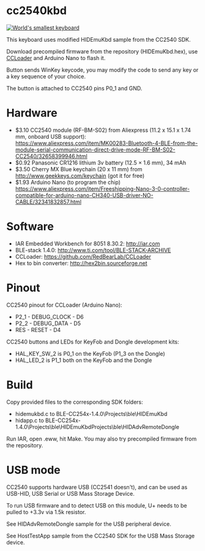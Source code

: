 cc2540kbd
=========

[![World's smallest keyboard](http://img.youtube.com/vi/zbrPOiaEOTg/0.jpg)](https://www.youtube.com/watch?v=zbrPOiaEOTg)

This keyboard uses modified HIDEmuKbd sample from the CC2540 SDK.

Download precompiled firmware from the repository (HIDEmuKbd.hex), use [CCLoader](https://github.com/RedBearLab/CCLoader) and Arduino Nano to flash it.

Button sends WinKey keycode, you may modify the code to send any key or a key sequence of your choice.

The button is attached to CC2540 pins P0_1 and GND.

Hardware
========

* $3.10 CC2540 module (RF-BM-S02) from Aliexpress (11.2 x 15.1 x 1.74 mm, onboard USB support): https://www.aliexpress.com/item/MK00283-Bluetooth-4-BLE-from-the-module-serial-communication-direct-drive-mode-RF-BM-S02-CC2540/32658399946.html
* $0.92 Panasonic CR1216 lithium 3v battery (12.5 × 1.6 mm), 34 mAh
* $3.50 Cherry MX Blue keychain (20 x 11 mm) from http://www.geekkeys.com/keychain (got it for free)
* $1.93 Arduino Nano (to program the chip) https://www.aliexpress.com/item/Freeshipping-Nano-3-0-controller-compatible-for-arduino-nano-CH340-USB-driver-NO-CABLE/32341832857.html

Software
========

* IAR Embedded Workbench for 8051 8.30.2: http://iar.com
* BLE-stack 1.4.0: http://www.ti.com/tool/BLE-STACK-ARCHIVE
* CCLoader: https://github.com/RedBearLab/CCLoader
* Hex to bin converter: http://hex2bin.sourceforge.net


Pinout
======

CC2540 pinout for CCLoader (Arduino Nano):

* P2_1 - DEBUG_CLOCK - D6
* P2_2 - DEBUG_DATA - D5
* RES - RESET - D4

CC2540 buttons and LEDs for KeyFob and Dongle development kits:

* HAL_KEY_SW_2 is P0_1 on the KeyFob (P1_3 on the Dongle)
* HAL_LED_2 is P1_1 both on the KeyFob and the Dongle


Build
=====
Copy provided files to the corresponding SDK folders:

* hidemukbd.c to BLE-CC254x-1.4.0\Projects\ble\HIDEmuKbd
* hidapp.c to BLE-CC254x-1.4.0\Projects\ble\HIDEmuKbdProjects\ble\HIDAdvRemoteDongle

Run IAR, open .eww, hit Make. You may also try precompiled firmware from the repository.


USB mode
========

CC2540 supports hardware USB (CC2541 doesn't), and can be used as USB-HID, USB Serial or USB Mass Storage Device.

To run USB firmware and to detect USB on this module, U+ needs to be pulled to +3.3v via 1.5k resistor.

See HIDAdvRemoteDongle sample for the USB peripheral device.

See HostTestApp sample from the CC2540 SDK for the USB Mass Storage device.


